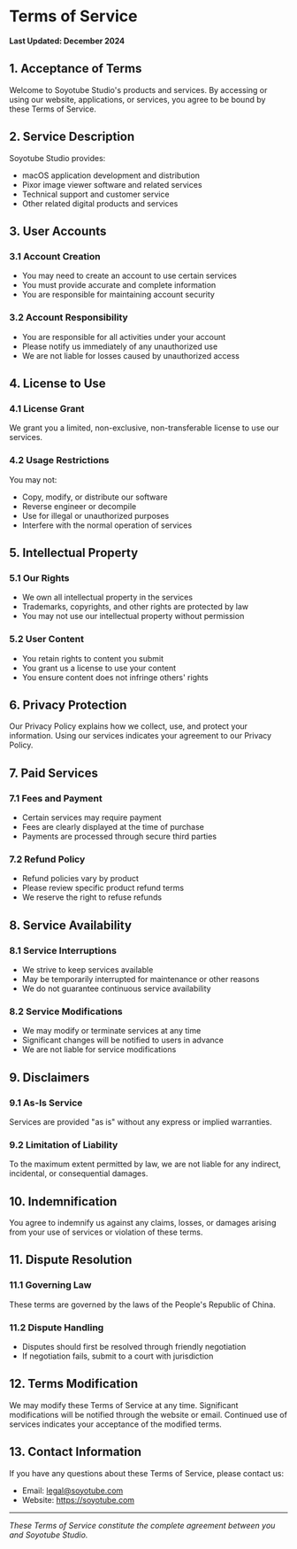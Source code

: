 # Terms of Service

**Last Updated: December 2024**

## 1. Acceptance of Terms

Welcome to Soyotube Studio's products and services. By accessing or using our website, applications, or services, you agree to be bound by these Terms of Service.

## 2. Service Description

Soyotube Studio provides:
- macOS application development and distribution
- Pixor image viewer software and related services
- Technical support and customer service
- Other related digital products and services

## 3. User Accounts

### 3.1 Account Creation
- You may need to create an account to use certain services
- You must provide accurate and complete information
- You are responsible for maintaining account security

### 3.2 Account Responsibility
- You are responsible for all activities under your account
- Please notify us immediately of any unauthorized use
- We are not liable for losses caused by unauthorized access

## 4. License to Use

### 4.1 License Grant
We grant you a limited, non-exclusive, non-transferable license to use our services.

### 4.2 Usage Restrictions
You may not:
- Copy, modify, or distribute our software
- Reverse engineer or decompile
- Use for illegal or unauthorized purposes
- Interfere with the normal operation of services

## 5. Intellectual Property

### 5.1 Our Rights
- We own all intellectual property in the services
- Trademarks, copyrights, and other rights are protected by law
- You may not use our intellectual property without permission

### 5.2 User Content
- You retain rights to content you submit
- You grant us a license to use your content
- You ensure content does not infringe others' rights

## 6. Privacy Protection

Our Privacy Policy explains how we collect, use, and protect your information. Using our services indicates your agreement to our Privacy Policy.

## 7. Paid Services

### 7.1 Fees and Payment
- Certain services may require payment
- Fees are clearly displayed at the time of purchase
- Payments are processed through secure third parties

### 7.2 Refund Policy
- Refund policies vary by product
- Please review specific product refund terms
- We reserve the right to refuse refunds

## 8. Service Availability

### 8.1 Service Interruptions
- We strive to keep services available
- May be temporarily interrupted for maintenance or other reasons
- We do not guarantee continuous service availability

### 8.2 Service Modifications
- We may modify or terminate services at any time
- Significant changes will be notified to users in advance
- We are not liable for service modifications

## 9. Disclaimers

### 9.1 As-Is Service
Services are provided "as is" without any express or implied warranties.

### 9.2 Limitation of Liability
To the maximum extent permitted by law, we are not liable for any indirect, incidental, or consequential damages.

## 10. Indemnification

You agree to indemnify us against any claims, losses, or damages arising from your use of services or violation of these terms.

## 11. Dispute Resolution

### 11.1 Governing Law
These terms are governed by the laws of the People's Republic of China.

### 11.2 Dispute Handling
- Disputes should first be resolved through friendly negotiation
- If negotiation fails, submit to a court with jurisdiction

## 12. Terms Modification

We may modify these Terms of Service at any time. Significant modifications will be notified through the website or email. Continued use of services indicates your acceptance of the modified terms.

## 13. Contact Information

If you have any questions about these Terms of Service, please contact us:
- Email: legal@soyotube.com
- Website: https://soyotube.com

---

*These Terms of Service constitute the complete agreement between you and Soyotube Studio.*
